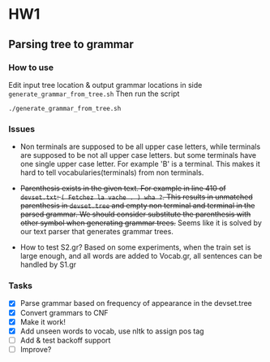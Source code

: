 # HW1


## Parsing tree to grammar

### How to use

Edit input tree location & output grammar locations in side `generate_grammar_from_tree.sh`
Then run the script
```
./generate_grammar_from_tree.sh
```


### Issues

- Non terminals are supposed to be all upper case letters, 
while terminals are supposed to be not all upper case letters.
but some terminals have one single upper case letter.
For example 'B' is a terminal. This makes it hard to tell 
vocabularies(terminals) from non terminals. 

- <del>Parenthesis exists in the given text. For example in line 410 of `devset.txt`:
`( Fetchez la vache . ) wha ?`. This results in unmatched parenthesis in `devset.tree`
and empty non terminal and terminal in the parsed grammar. We should consider 
substitute the parenthesis with other symbol when generating grammar trees.</del> 
Seems like it is solved by our text parser that generates grammar trees.

- How to test S2.gr? Based on some experiments, when the train set is large enough, and all words are added to Vocab.gr,
 all sentences can be handled by S1.gr


### Tasks

- [x] Parse grammar based on frequency of appearance in the devset.tree
- [x] Convert grammars to CNF
- [x] Make it work!
- [x] Add unseen words to vocab, use nltk to assign pos tag
- [ ] Add & test backoff support
- [ ] Improve?  